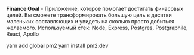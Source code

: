 **Finance Goal** - Приложение, которое помогает достигать финасовых целей. Вы сможете трансформировать большую цель в десятки маленьких составляющих и увидеть на сколько просто добиться желаемого.
Используемый стек: Node, Express, Postgres, Postgraphile, React, Apollo



yarn add global pm2
yarn install
pm2:dev
